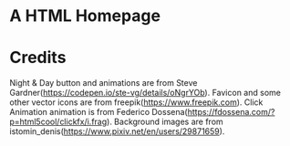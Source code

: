 # A HTML Homepage
# Credits
Night & Day button and animations are from Steve Gardner(https://codepen.io/ste-vg/details/oNgrYOb).
Favicon and some other vector icons are from freepik(https://www.freepik.com).
Click Animation animation is from Federico Dossena(https://fdossena.com/?p=html5cool/clickfx/i.frag).
Background images are from istomin_denis(https://www.pixiv.net/en/users/29871659).
